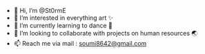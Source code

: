 - 👋 Hi, I’m @St0rmE
- 👀 I’m interested in everything art ✨
- 🌱 I’m currently learning to dance 💃
- 💞️ I’m looking to collaborate with projects on human resources 🌏
- 📫 Reach me via mail : soumi8642@gmail.com

<!---
St0rmE/St0rmE is a ✨ special ✨ repository because its `README.md` (this file) appears on your GitHub profile.
You can click the Preview link to take a look at your changes.
--->
